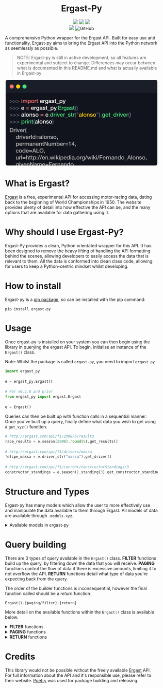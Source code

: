 <h1 align="center"><b>Ergast-Py</b></h1>

<p align="center">
    <img src="https://img.shields.io/github/stars/Samuel-Roach/ergast-py?color=purple&style=for-the-badge"/>
    <img src="https://img.shields.io/github/languages/code-size/Samuel-Roach/ergast-py?style=for-the-badge"/>
    <img src="https://img.shields.io/github/commit-activity/m/Samuel-Roach/ergast-py?color=green&style=for-the-badge"/>
    <br>
    <img src="https://img.shields.io/pypi/v/ergast-py?color=yellow&style=for-the-badge"/>
    <img alt="GitHub" src="https://img.shields.io/github/license/Samuel-roach/Ergast-py?color=orange&style=for-the-badge">
</p>

A comprehensive Python wrapper for the Ergast API. Built for easy use and functionality, Ergast-py aims to bring the Ergast API into the Python network as seemlessly as possible.

> NOTE: Ergast-py is still in active development, so all features are experimental and subject to change. Differences may occur between what is documented in this README.md and what is actually available in Ergast-py

<p align="center">
   <img width="500" src="images/../img/banner.png" alt="Command prompt example of how to use Ergast">
</p>

# What is Ergast?

[Ergast](http://ergast.com/mrd/) is a free, experimental API for accessing motor-racing data, dating back to the beginning of World Championships in 1950. The website provides plenty of detail into how effective the API can be, and the many options that are available for data gathering using it.

# Why should I use Ergast-Py?

Ergast-Py provides a clean, Python orientated wrapper for this API. It has been designed to remove the heavy lifting of handling the API formatting behind the scenes, allowing developers to easily access the data that is relevant to them. All the data is conformed into clean class code, allowing for users to keep a Python-centric mindset whilst developing.

# How to install

Ergast-py is a [pip package](https://pypi.org/project/ergast-py/), so can be installed with the pip command:

```
pip install ergast-py
```

# Usage

Once ergast-py is installed on your system you can then begin using the library in querying the ergast API. To begin, initialise an instance of the ``Ergast()`` class.

Note: Whilst the package is called ``ergast-py``, you need to import ``ergast_py``

```python
import ergast_py

e = ergast_py.Ergast()

# For v0.1.0 and prior
from ergast_py import ergast.Ergast

e = Ergast()
```

Queries can then be built up with function calls in a sequential manner. Once you've built up a query, finally define what data you wish to get using a ``get_xyz()`` function.

```python
# http://ergast.com/api/f1/2008/5/results
race_results = e.season(2008).round(5).get_results()

# http://ergast.com/api/f1/drivers/massa
felipe_massa = e.driver_str("massa").get_driver()

# http://ergast.com/api/f1/current/constructorStandings/3
constructor_standings = e.season().standing(3).get_constructor_standings()
```

# Structure and Types

Ergast-py has many models which allow the user to more effectively use and manipulate the data available to them through Ergast. All models of data are available through ``.models.xyz``.

<details>
<summary>Available models in ergast-py</summary>
</br>

| Name                  | Description                                               |
| --------------------- | --------------------------------------------------------- |
| AverageSpeed          | The average speed achieved during a fastest lap           |
| Circuit               | Details about a Formula One circuit                       |
| ConstructorStanding   | A single constructor's representation in the standings    |
| Constructor           | A Formula One constructor                                 |
| DriverStanding        | A single driver's representation in the standings         |
| Driver                | A Formula One driver                                      |
| FastestLap            | A fastest lap achieved by a driver                        |
| Lap                   | Details about a drivers lap                               |
| Location              | The position of a circuit                                 |
| PitStop               | Details about a driver's pit stop                         |
| Race                  | Full representation of a Formula One race                 |
| Result                | Details about a driver's result                           |
| Season                | Details about a Formula One season                        |
| StandingsList         | A list of standings; constructors or drivers              |
| Status                | Details about the final status of a driver in a race      |
| Timing                | Details about the timings of a driver during a lap        |

</details>

# Query building

There are 3 types of query available in the ``Ergast()`` class. <b>FILTER</b> functions build up the query, by filtering down the data that you will receive. <b>PAGING</b> functions control the flow of data if there is excessive amounts, limiting it to not overflow the API. <b>RETURN</b> functions detail what type of data you're expecting back from the query.

The order of the builder functions is inconsequential, however the final function called should be a <i>return</i> function.
```
Ergast().{paging/filter}.{return}
```

More detail on the available functions within the ``Ergast()`` class is available below.

<details>
<summary><b>FILTER</b> functions</summary>
</br>

| Name            | Arguments                | Notes                                                                          |
| --------------- | ------------------------ | ------------------------------------------------------------------------------ |
| season          | year: int                | If you call season with no arguments it will default to the current season     |
| round           | round_no: int            | If you call round with no arguments it will default to the last round          |
| driver          | driver: Driver           | The Driver equivalent of ``driver_str``                                        |
| driver_str      | driver: str              | The String equivalent of ``driver``. Must use driver's driverId                |
| constructor     | constructor: Constructor | The Constructor equivalent of ``constructor_str``                              |
| constructor_str | constructor: str         | The String equivalent of ``constructor``. Must use constructor's constructorId |
| qualifying      | position: int            | Position at the <i>end</i> of qualifying                                       |
| sprint          | position: int            |                                                                                |
| grid            | position: int            | Position lined up on the grid                                                  |
| result          | position: int            |                                                                                |
| fastest         | position: int            | Ranking in list of each drivers fastest lap                                    |
| circuit         | circuit: Circuit         | The Circuit equivalent of ``circuit_str``                                      |
| circuit_str     | circuit: str             | The String equivalent of ``circuit``. Must use circuit's circuitId             |
| status          | status: int              | The Integer equivalent of ``status_string``. Must use statusId                 |
| status_str      | status: str              | The String equivalent of ``status``                                            |
| standing        | position: int            | Position of Driver or Constructor in standing                                  |
| lap             | lap_number: int          |                                                                                |
| pit_stop        | stop_number: int         |                                                                                |

</details>

<details>
<summary><b>PAGING</b> functions</summary>
</br>

| Name             | Arguments   |
| ---------------- | ----------- |
| limit            | amount: int |
| offset           | amount: int |


</details>

<details>
<summary><b>RETURN</b> functions</summary>
</br>

> NOTE: All the functions that return a single object will raise an Exception if your query is returning more than one item.

| Name                      | Return Type           |
| ------------------------- | --------------------- |
| get_circuits              | list[Circuit]         |
| get_circuit               | Circuit               |
| get_constructors          | list[Constructor]     |
| get_constructor           | Constructor           |
| get_drivers               | list[Driver]          |
| get_driver                | Driver                |
| get_qualifyings           | list[Race]            |
| get_qualifying            | Race                  |
| get_sprints               | list[Race]            |
| get_sprint                | Race                  |
| get_results               | list[Race]            |
| get_result                | Race                  |
| get_races                 | list[Race]            |
| get_race                  | Race                  |
| get_seasons               | list[Season]          |
| get_season                | Season                |
| get_statuses              | list[Status]          |
| get_status                | Status                |
| get_driver_standings      | list[StandingsList]   |
| get_driver_standing       | StandingsList         |
| get_constructor_standings | list[StandingsList]   |
| get_constructor_standing  | StandingsList         |
| get_laps                  | list[Race]            |
| get_lap                   | Race                  |
| get_pit_stops             | list[Race]            |
| get_pit_stop              | Race                  |

</details>

# Credits

This library would not be possible without the freely available [Ergast](http://ergast.com/mrd/) API. For full information about the API and it's responsible use, please refer to their website. [Poetry](https://python-poetry.org/) was used for package building and releasing.
